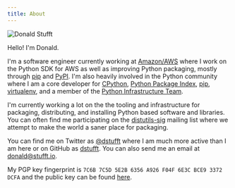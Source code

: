 ```yaml
---
title: About
---
```


![Donald Stufft](/images/dstufft.jpg)

Hello! I'm Donald.

I'm a software engineer currently working at [Amazon/AWS][] where I work on
the Python SDK for AWS as well as improving Python packaging, mostly through
[pip][] and [PyPI][]. I'm also heavily involved in the Python community where I
am a core developer for [CPython][], [Python Package Index][PyPI], [pip][],
[virtualenv][], and a member of the [Python Infrastructure Team][python-infra].

[Amazon/AWS]: https://aws.amazon.com/
[CPython]: https://www.python.org/
[PyPI]: https://pypi.python.org/
[pip]: https://pip.pypa.io/
[virtualenv]: https://virtualenv.pypa.io/
[python-infra]: https://status.python.org/

I'm currently working a lot on the the tooling and infrastructure for
packaging, distributing, and installing Python based software and libraries.
You can often find me participating on the [distutils-sig][] mailing list where
we attempt to make the world a saner place for packaging.

[distutils-sig]: https://www.python.org/community/sigs/current/distutils-sig/

You can find me on Twitter as [@dstufft][twitter] where I am much more active
than I am here or on GitHub as [dstufft][github]. You can also send me an email
at <donald@stufft.io>.

[twitter]: https://twitter.com/dstufft/
[github]: https://github.com/dstufft

My PGP key fingerprint is ``7C6B 7C5D 5E2B 6356 A926 F04F 6E3C BCE9 3372 DCFA``
and the public key can be found [here][pgp].

[pgp]: /dstufft.pgp
